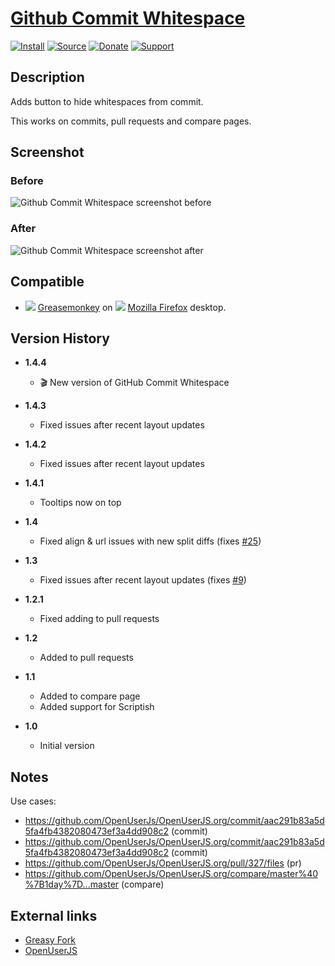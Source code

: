 # [Github Commit Whitespace](https://github.com/jerone/UserScripts/tree/master/Github_Commit_Whitespace)

[![Install](https://raw.github.com/jerone/UserScripts/master/_resources/Install-button.png)](https://github.com/jerone/UserScripts/raw/master/Github_Commit_Whitespace/Github_Commit_Whitespace.user.js)
[![Source](https://raw.github.com/jerone/UserScripts/master/_resources/Source-button.png)](https://github.com/jerone/UserScripts/blob/master/Github_Commit_Whitespace/Github_Commit_Whitespace.user.js)
[![Donate](https://raw.github.com/jerone/UserScripts/master/_resources/Donate-button.png)](https://www.paypal.com/cgi-bin/webscr?cmd=_s-xclick&hosted_button_id=VCYMHWQ7ZMBKW)
[![Support](https://raw.github.com/jerone/UserScripts/master/_resources/Support-button.png)](https://github.com/jerone/UserScripts/issues)

## Description

Adds button to hide whitespaces from commit.

This works on commits, pull requests and compare pages.

## Screenshot

### Before

![Github Commit Whitespace screenshot before](https://github.com/jerone/UserScripts/raw/master/Github_Commit_Whitespace/screenshot_before.jpg)

### After

![Github Commit Whitespace screenshot after](https://github.com/jerone/UserScripts/raw/master/Github_Commit_Whitespace/screenshot_after.jpg)

## Compatible

*   ![](https://raw.github.com/jerone/UserScripts/master/_resources/Greasemonkey.png) [Greasemonkey](https://addons.mozilla.org/firefox/addon/greasemonkey/) on ![](https://raw.github.com/jerone/UserScripts/master/_resources/Firefox.png) [Mozilla Firefox](http://www.mozilla.org/en-US/firefox/fx/#desktop) desktop.

## Version History

*   **1.4.4**

    *   :clapper: New version of GitHub Commit Whitespace

*   **1.4.3**

    *   Fixed issues after recent layout updates

*   **1.4.2**

    *   Fixed issues after recent layout updates

*   **1.4.1**

    *   Tooltips now on top

*   **1.4**

    *   Fixed align & url issues with new split diffs (fixes [#25](https://github.com/jerone/UserScripts/issues/25))

*   **1.3**

    *   Fixed issues after recent layout updates (fixes [#9](https://github.com/jerone/UserScripts/issues/9))

*   **1.2.1**

    *   Fixed adding to pull requests

*   **1.2**

    *   Added to pull requests

*   **1.1**

    *   Added to compare page
    *   Added support for Scriptish

*   **1.0**

    *   Initial version

## Notes

Use cases:

*   <https://github.com/OpenUserJs/OpenUserJS.org/commit/aac291b83a5d5fa4fb4382080473ef3a4dd908c2> (commit)
*   <https://github.com/OpenUserJs/OpenUserJS.org/commit/aac291b83a5d5fa4fb4382080473ef3a4dd908c2> (commit)
*   <https://github.com/OpenUserJs/OpenUserJS.org/pull/327/files> (pr)
*   <https://github.com/OpenUserJs/OpenUserJS.org/compare/master%40%7B1day%7D...master> (compare)

## External links

*   [Greasy Fork](https://greasyfork.org/scripts/467-github-commit-whitespace)
*   [OpenUserJS](https://openuserjs.org/scripts/jerone/Github_Commit_Whitespace)

